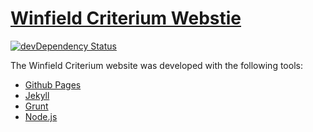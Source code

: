 # [Winfield Criterium Webstie](https://www.winfieldcriterium.com/)
[![devDependency Status](https://david-dm.org/winfieldcriterium/winfieldcriterium.github.io/dev-status.svg)](https://david-dm.org/winfieldcriterium/winfieldcriterium.github.io#info=devDependencies)

The Winfield Criterium website was developed with the following tools:
- [Github Pages](https://pages.github.com/)
- [Jekyll](http://jekyllrb.com/)
- [Grunt](http://gruntjs.com/)
- [Node.js](http://nodejs.org/)
